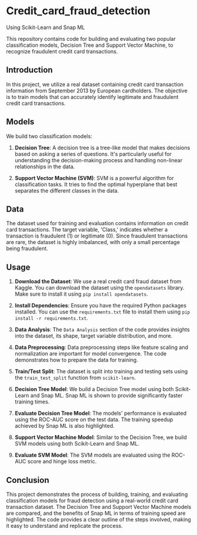 # Credit_card_fraud_detection
Using Scikit-Learn and Snap ML


This repository contains code for building and evaluating two popular classification models, Decision Tree and Support Vector Machine, to recognize fraudulent credit card transactions.

## Introduction

In this project, we utilize a real dataset containing credit card transaction information from September 2013 by European cardholders. The objective is to train models that can accurately identify legitimate and fraudulent credit card transactions.

## Models

We build two classification models:

1. **Decision Tree**: A decision tree is a tree-like model that makes decisions based on asking a series of questions. It's particularly useful for understanding the decision-making process and handling non-linear relationships in the data.

2. **Support Vector Machine (SVM)**: SVM is a powerful algorithm for classification tasks. It tries to find the optimal hyperplane that best separates the different classes in the data.

## Data

The dataset used for training and evaluation contains information on credit card transactions. The target variable, 'Class,' indicates whether a transaction is fraudulent (1) or legitimate (0). Since fraudulent transactions are rare, the dataset is highly imbalanced, with only a small percentage being fraudulent.

## Usage

1. **Download the Dataset**: We use a real credit card fraud dataset from Kaggle. You can download the dataset using the `opendatasets` library. Make sure to install it using `pip install opendatasets`.

2. **Install Dependencies**: Ensure you have the required Python packages installed. You can use the `requirements.txt` file to install them using `pip install -r requirements.txt`.

3. **Data Analysis**: The `Data Analysis` section of the code provides insights into the dataset, its shape, target variable distribution, and more.

4. **Data Preprocessing**: Data preprocessing steps like feature scaling and normalization are important for model convergence. The code demonstrates how to prepare the data for training.

5. **Train/Test Split**: The dataset is split into training and testing sets using the `train_test_split` function from `scikit-learn`.

6. **Decision Tree Model**: We build a Decision Tree model using both Scikit-Learn and Snap ML. Snap ML is shown to provide significantly faster training times.

7. **Evaluate Decision Tree Model**: The models' performance is evaluated using the ROC-AUC score on the test data. The training speedup achieved by Snap ML is also highlighted.

8. **Support Vector Machine Model**: Similar to the Decision Tree, we build SVM models using both Scikit-Learn and Snap ML.

9. **Evaluate SVM Model**: The SVM models are evaluated using the ROC-AUC score and hinge loss metric.

## Conclusion

This project demonstrates the process of building, training, and evaluating classification models for fraud detection using a real-world credit card transaction dataset. The Decision Tree and Support Vector Machine models are compared, and the benefits of Snap ML in terms of training speed are highlighted. The code provides a clear outline of the steps involved, making it easy to understand and replicate the process.
